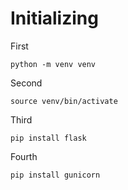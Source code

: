 # Initializing 
First
```
python -m venv venv
```
Second
```
source venv/bin/activate
```
Third
```
pip install flask
```
Fourth
```
pip install gunicorn
```
